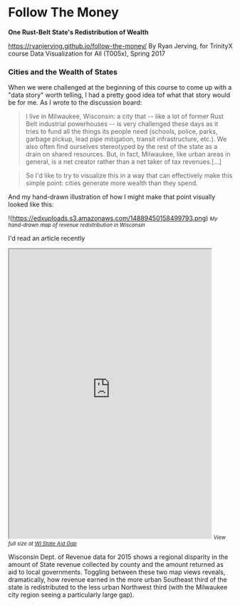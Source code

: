 # Follow The Money
**One Rust-Belt State's Redistribution of Wealth**

https://ryanjerving.github.io/follow-the-money/
By Ryan Jerving, for TrinityX course Data Visualization for All (T005x), Spring 2017

### Cities and the Wealth of States

When we were challenged at the beginning of this course to come up with a "data story" worth telling, I had a pretty good idea tof what that story would be for me. As I wrote to the discussion board:

> I live in Milwaukee, Wisconsin: a city that -- like a lot of former Rust Belt industrial powerhouses -- is very challenged these days as it tries to fund all the things its people need (schools, police, parks, garbage pickup, lead pipe mitigation, transit infrastructure, etc.). We also often find ourselves stereotyped by the rest of the state as a drain on shared resources. But, in fact, Milwaukee, like urban areas in general, is a net creator rather than a net taker of tax revenues.[...] 

> So I'd like to try to visualize this in a way that can effectively make this simple point: cities generate more wealth than they spend. 

And my hand-drawn illustration of how I might make that point visually looked like this:

!(https://edxuploads.s3.amazonaws.com/14889450158499793.png)
<small>*My hand-drawn map of revenue redistribution in Wisconsin*</small>

I'd read an article recently 

<iframe src= "https://ryanjerving.github.io/WI-State-Aid-Gap/" width="90%" height="650"></iframe> 
<small><em>View full size at <a href="https://ryanjerving.github.io/WI-State-Aid-Gap/">WI State Aid Gap</a></em></small>

Wisconsin Dept. of Revenue data for 2015 shows a regional disparity in the amount of State revenue collected by county and the amount returned as aid to local governments. Toggling between these two map views reveals, dramatically, how revenue earned in the more urban Southeast third of the state is redistributed to the less urban Northwest third (with the Milwaukee city region seeing a particularly large gap).

 
